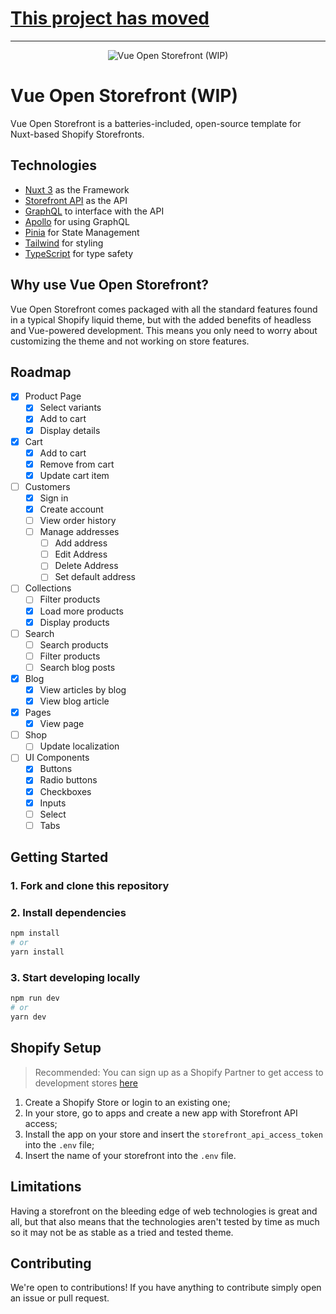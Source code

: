 # [This project has moved](https://github.com/Flag-Nor-Fail/nuxt-storefront)

---

<div align="center">
  <img src=".github/images/vue-open-storefront-banner copy.png" alt="Vue Open Storefront (WIP)"/>
</div>

# Vue Open Storefront (WIP)

Vue Open Storefront is a batteries-included, open-source template for Nuxt-based Shopify Storefronts.

## Technologies

- [Nuxt 3](https://v3.nuxtjs.org) as the Framework
- [Storefront API](https://shopify.dev/api/storefront) as the API
- [GraphQL](https://graphql.org) to interface with the API
- [Apollo](https://www.apollographql.com) for using GraphQL
- [Pinia](https://pinia.vuejs.org) for State Management
- [Tailwind](https://tailwindcss.com) for styling
- [TypeScript](https://www.typescriptlang.org) for type safety

## Why use Vue Open Storefront?

Vue Open Storefront comes packaged with all the standard features found in a typical Shopify liquid theme, but with the added benefits of headless and Vue-powered development. This means you only need to worry about customizing the theme and not working on store features.

## Roadmap

- [x] Product Page
  - [x] Select variants
  - [x] Add to cart
  - [x] Display details
- [x] Cart
  - [x] Add to cart
  - [x] Remove from cart
  - [x] Update cart item
- [ ] Customers
  - [x] Sign in
  - [x] Create account
  - [ ] View order history
  - [ ] Manage addresses
    - [ ] Add address
    - [ ] Edit Address
    - [ ] Delete Address
    - [ ] Set default address
- [ ] Collections
  - [ ] Filter products
  - [x] Load more products
  - [x] Display products
- [ ] Search
  - [ ] Search products
  - [ ] Filter products
  - [ ] Search blog posts
- [x] Blog
  - [x] View articles by blog
  - [x] View blog article
- [x] Pages
  - [x] View page
- [ ] Shop
  - [ ] Update localization
- [ ] UI Components
  - [x] Buttons
  - [x] Radio buttons
  - [x] Checkboxes
  - [x] Inputs
  - [ ] Select
  - [ ] Tabs

## Getting Started

### 1. Fork and clone this repository

### 2. Install dependencies

```zsh
npm install
# or
yarn install
```

### 3. Start developing locally

```zsh
npm run dev
# or
yarn dev
```

## Shopify Setup

> Recommended: You can sign up as a Shopify Partner to get access to development stores [here](https://www.shopify.com/partners)

1. Create a Shopify Store or login to an existing one;
2. In your store, go to apps and create a new app with Storefront API access;
3. Install the app on your store and insert the `storefront_api_access_token` into the `.env` file;
4. Insert the name of your storefront into the `.env` file.

## Limitations

Having a storefront on the bleeding edge of web technologies is great and all, but that also means that the technologies aren't tested by time as much so it may not be as stable as a tried and tested theme.

## Contributing

We're open to contributions! If you have anything to contribute simply open an issue or pull request.
